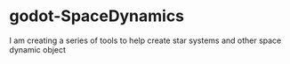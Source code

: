 # godot-SpaceDynamics
I am creating a series of tools to help create star systems and other space dynamic object
